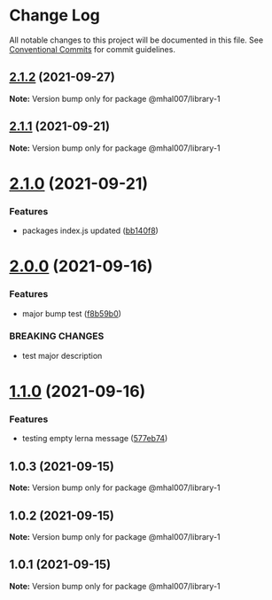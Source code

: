 # Change Log

All notable changes to this project will be documented in this file.
See [Conventional Commits](https://conventionalcommits.org) for commit guidelines.

## [2.1.2](https://github.com/mhal007/lerna-publish-test/compare/@mhal007/library-1@2.1.1...@mhal007/library-1@2.1.2) (2021-09-27)

**Note:** Version bump only for package @mhal007/library-1





## [2.1.1](https://github.com/mhal007/lerna-publish-test/compare/@mhal007/library-1@2.1.0...@mhal007/library-1@2.1.1) (2021-09-21)

**Note:** Version bump only for package @mhal007/library-1





# [2.1.0](https://github.com/mhal007/lerna-publish-test/compare/@mhal007/library-1@2.0.0...@mhal007/library-1@2.1.0) (2021-09-21)


### Features

* packages index.js updated ([bb140f8](https://github.com/mhal007/lerna-publish-test/commit/bb140f8cb520117599bb94bf04c2bee54f9ac450))





# [2.0.0](https://github.com/mhal007/lerna-publish-test/compare/@mhal007/library-1@1.1.0...@mhal007/library-1@2.0.0) (2021-09-16)


### Features

* major bump test ([f8b59b0](https://github.com/mhal007/lerna-publish-test/commit/f8b59b0d9d40ff8d1910dd8603ac8c604c54c9e4))


### BREAKING CHANGES

* test major description





# [1.1.0](https://github.com/mhal007/lerna-publish-test/compare/@mhal007/library-1@1.0.3...@mhal007/library-1@1.1.0) (2021-09-16)


### Features

* testing empty lerna message ([577eb74](https://github.com/mhal007/lerna-publish-test/commit/577eb7466ad1aec2b397ab46bb85f7041c9ba605))





## 1.0.3 (2021-09-15)

**Note:** Version bump only for package @mhal007/library-1





## 1.0.2 (2021-09-15)

**Note:** Version bump only for package @mhal007/library-1





## 1.0.1 (2021-09-15)

**Note:** Version bump only for package @mhal007/library-1

